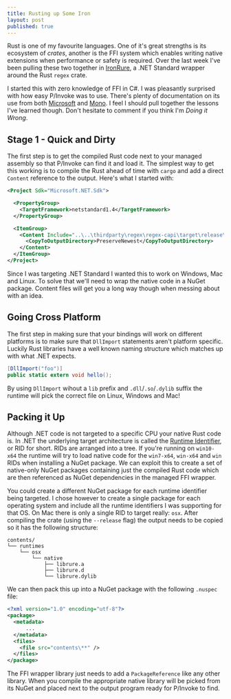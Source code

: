 ```yaml
---
title: Rusting up Some Iron
layout: post
published: true
---
```


Rust is one of my favourite languages. One of it's great strengths is its ecosystem of *crates*, another is the FFI system which enables writing native extensions when performance or safety is required. Over the last week I've been pulling these two together in [IronRure](https://github.com/iwillspeak/Ironrure), a .NET Standard wrapper around the Rust `regex` crate.

I started this with zero knowledge of FFI in C#. I was pleasantly surprised with how easy P/Invoke was to use. There's plenty of documentation on its use from both [Microsoft](https://docs.microsoft.com/en-us/dotnet/articles/standard/native-interop) and [Mono](http://www.mono-project.com/docs/advanced/pinvoke/). I feel I should pull together the lessons I've learned though. Don't hesitate to comment if you think I'm *Doing it Wrong*.

## Stage 1 - Quick and Dirty

The first step is to get the compiled Rust code next to your managed assembly so that P/Invoke can find it and load it. The simplest way to get this working is to compile the Rust ahead of time with `cargo` and add a direct `Content` reference  to the output. Here's what I started with:

```xml
<Project Sdk="Microsoft.NET.Sdk">

  <PropertyGroup>
    <TargetFramework>netstandard1.4</TargetFramework>
  </PropertyGroup>

  <ItemGroup>
    <Content Include="..\..\thirdparty\regex\regex-capi\target\release\rure.dll">
      <CopyToOutputDirectory>PreserveNewest</CopyToOutputDirectory>
    </Content>
  </ItemGroup>
</Project>
```

Since I was targeting .NET Standard I wanted this to work on Windows, Mac and Linux. To solve that we'll need to wrap the native code in a NuGet package. Content files will get you a long way though when messing about with an idea.

## Going Cross Platform

The first step in making sure that your bindings will work on different platforms is to make sure that `DllImport` statements aren't platform specific. Luckily Rust libraries have a well known naming structure which matches up with what .NET expects. 

```csharp
[DllImport("foo")]
public static extern void hello();
```

By using `DllImport` wihout a `lib` prefix and `.dll`/`.so`/`.dylib` suffix the runtime will pick the correct file on Linux, Windows and Mac!

## Packing it Up

Although .NET code is not targeted to a specific CPU your native Rust code is. In .NET the underlying target architecture is called the [Runtime Identifier](https://docs.microsoft.com/en-us/dotnet/articles/core/rid-catalog), or RID for short. RIDs are arranged into a tree. If you're running on `win10-x64` the runtime will try to load native code for the `win7-x64`, `win-x64` and `win` RIDs when installing a NuGet package. We can exploit this to create a set of native-only NuGet packages containing just the compiled Rust code which are then referenced as NuGet dependencies in the managed FFI wrapper.

You could create a different NuGet package for each runtime identifier being targeted. I chose however to create a single package for each operating system and include all the runtime identifiers I was supporting for that OS. On Mac there is only a single RID to target really: `osx`. After compiling the crate (using the `--release` flag) the output needs to be copied so it has the following structure:

```
contents/
└── runtimes
    └── osx
        └── native
            ├── librure.a
            ├── librure.d
            └── librure.dylib
```

We can then pack this up into a NuGet package with the following `.nuspec` file:

```xml
<?xml version="1.0" encoding="utf-8"?>
<package>
  <metadata>
	  ...
  </metadata>
  <files>
    <file src="contents\**" />
  </files>
</package>
```

The FFI wrapper library just needs to add a `PackageReference` like any other library. When you compile the appropriate native library will be picked from its NuGet and placed next to the output program ready for P/Invoke to find.